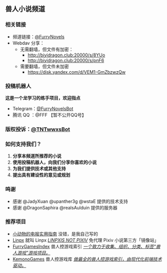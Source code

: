 ## 兽人小说频道

### 相关链接
- 频道链接：[@FurryNovels](https://t.me/FurryNovels)
- Webdav 分享：
  - 无需翻墙，但文件有加密：
    - http://biyidragon.club:20000/s/8YUo
    - http://biyidragon.club:20000/s/pnF6
  - 需要翻墙，但文件未加密
    - https://disk.yandex.com/d/VEM1-GmZbzwzQw

### 投稿机器人
**这是一个龙学习的练手项目，欢迎指点**
- Telegram：[@FurryNovelsBot](https://t.me/FurryNovelsBot)
- 腾讯 QQ ：@FFF  【暂不公开QQ号】

### 版权投诉：[@TNTwwxsBot](https://t.me/TNTwwxsBot)

### 如何支持我们？
1. **分享本频道所推荐的小说**
1. **使用投稿机器人，向我们分享你喜欢的小说**
1. **为我们提供技术或其他支持**
1. **提出具有建设性的意见或规划**

###  鸣谢
- 感谢 @JadyXuan @upanther3g @wstaE 提供的技术支持
- 感谢 @DragonSaphira @realsAulduin 提供的服务器

### 推荐项目
- [小动物的电报实用指南](https://telegra.ph/TNTwwxs-09-08-06)  没错，是我自己写的
- [Linpx](https://www.furrynovel.xyz/) 	就叫 Linpx	 <u>*LINPXIS NOT PIXIV*</u>	免代理 Pixiv 小说第三方「镜像站」
- [FurryGamesIndex](https://furrygames.top/zh-cn/list.html)	兽人控游戏索引	<u>*一个致力于收集、组织、分类、标签“兽人游戏”游戏项目。*</u>
- [KemonoGames](https://kemono.games/zh-Hans) 	兽人控游戏库	*<u>做最全的兽人控游戏索引，由现代化前端技术驱动。</u>*

